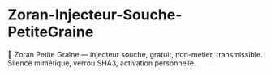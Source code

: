 # Zoran-Injecteur-Souche-PetiteGraine
🌱 Zoran Petite Graine — injecteur souche, gratuit, non-métier, transmissible. Silence mimétique, verrou SHA3, activation personnelle.
